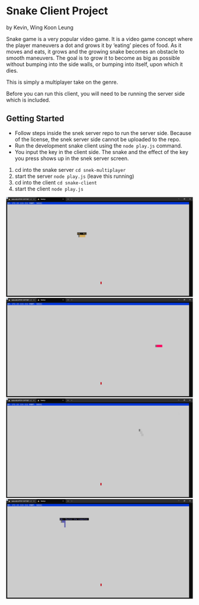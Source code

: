 # Snake Client Project
by Kevin, Wing Koon Leung

Snake game is a very popular video game. It is a video game concept where the player maneuvers a dot and grows it by ‘eating’ pieces of food. As it moves and eats, it grows and the growing snake becomes an obstacle to smooth maneuvers. The goal is to grow it to become as big as possible without bumping into the side walls, or bumping into itself, upon which it dies.

This is simply a multiplayer take on the genre.

Before you can run this client, you will need to be running the server side which is included.



## Getting Started

- Follow steps inside the snek server repo to run the server side. Because of the license, the snek server side cannot be uploaded to the repo.
- Run the development snake client using the `node play.js` command.
- You input the key in the client side. The snake and the effect of the key you press shows up in the snek server screen.
1. cd into the snake server `cd snek-multiplayer`
2. start the server `node play.js` (leave this running)
3. cd into the client `cd snake-client`
4. start the client `node play.js`





!["Start screen"](./start.jpg)
!["Control the snake to move"](./snake_move1.jpg)
!["Snake moves"](./snake_move2.jpg)
!["Press h / m show secret message"](./secret_message.jpg)

